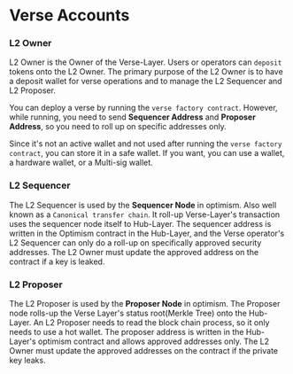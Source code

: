# Verse Accounts

### **L2 Owner**

L2 Owner is the Owner of the Verse-Layer. Users or operators can `deposit` tokens onto the L2 Owner. 
The primary purpose of the L2 Owner is to have a deposit wallet for verse operations and to manage the L2 Sequencer and L2 Proposer.

You can deploy a verse by running the `verse factory contract`. However, while running, you need to send **Sequencer Address** and **Proposer Address**, so you need to roll up on specific addresses only.

Since it's not an active wallet and not used after running the `verse factory contract`, you can store it in a safe wallet.
If you want, you can use a wallet, a hardware wallet, or a Multi-sig wallet.

### **L2 Sequencer**
<!-- TRANSLATION: Not sure what is meant by 'It roll-up Verse-Layer's transaction uses the sequencer node itself to Hub-Layer' -->
The L2 Sequencer is used by the **Sequencer Node** in optimism. Also well known as a `Canonical transfer chain`. It roll-up Verse-Layer's transaction uses the sequencer node itself to Hub-Layer. The sequencer address is written in the Optimism contract in the Hub-Layer, and the Verse operator's L2 Sequencer can only do a roll-up on specifically approved security addresses. The L2 Owner must update the approved address on the contract if a key is leaked.

### **L2 Proposer**

The L2 Proposer is used by the **Proposer Node** in optimism. The Proposer node rolls-up the Verse Layer's status root(Merkle Tree) onto the Hub-Layer. 
An L2 Proposer needs to read the block chain process, so it only needs to use a hot wallet. The proposer address is written in the Hub-Layer's optimism contract and allows approved addresses only. The L2 Owner must update the approved addresses on the contract if the private key leaks. 


